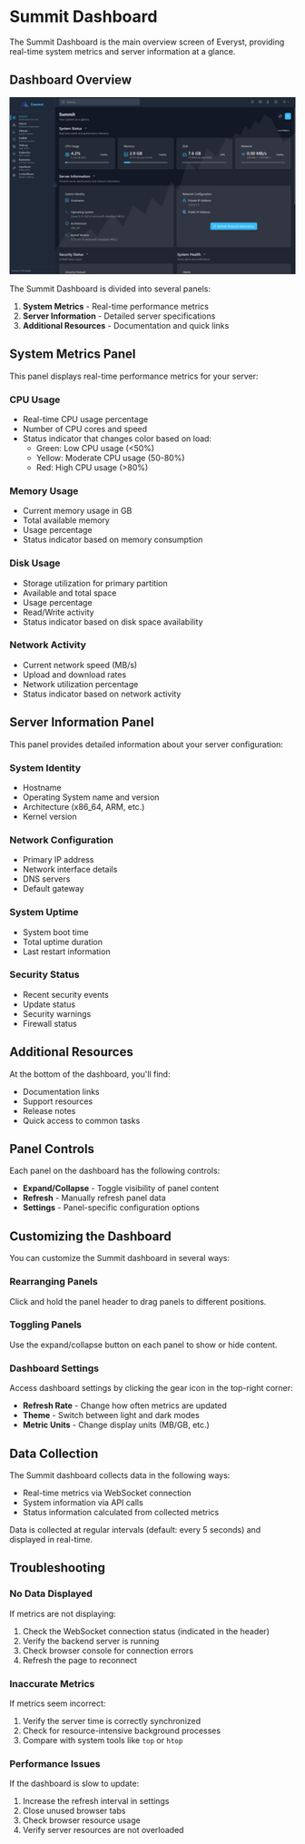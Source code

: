 # Summit Dashboard

The Summit Dashboard is the main overview screen of Everyst, providing real-time system metrics and server information at a glance.

## Dashboard Overview

![Summit Dashboard Example](/public/images/Everyst-example.jpg)

The Summit Dashboard is divided into several panels:

1. **System Metrics** - Real-time performance metrics
2. **Server Information** - Detailed server specifications
3. **Additional Resources** - Documentation and quick links

## System Metrics Panel

This panel displays real-time performance metrics for your server:

### CPU Usage

- Real-time CPU usage percentage
- Number of CPU cores and speed
- Status indicator that changes color based on load:
  - Green: Low CPU usage (<50%)
  - Yellow: Moderate CPU usage (50-80%)
  - Red: High CPU usage (>80%)

### Memory Usage

- Current memory usage in GB
- Total available memory
- Usage percentage
- Status indicator based on memory consumption

### Disk Usage

- Storage utilization for primary partition
- Available and total space
- Usage percentage
- Read/Write activity
- Status indicator based on disk space availability

### Network Activity

- Current network speed (MB/s)
- Upload and download rates
- Network utilization percentage
- Status indicator based on network activity

## Server Information Panel

This panel provides detailed information about your server configuration:

### System Identity

- Hostname
- Operating System name and version
- Architecture (x86_64, ARM, etc.)
- Kernel version

### Network Configuration

- Primary IP address
- Network interface details
- DNS servers
- Default gateway

### System Uptime

- System boot time
- Total uptime duration
- Last restart information

### Security Status

- Recent security events
- Update status
- Security warnings
- Firewall status

## Additional Resources

At the bottom of the dashboard, you'll find:

- Documentation links
- Support resources
- Release notes
- Quick access to common tasks

## Panel Controls

Each panel on the dashboard has the following controls:

- **Expand/Collapse** - Toggle visibility of panel content
- **Refresh** - Manually refresh panel data
- **Settings** - Panel-specific configuration options

## Customizing the Dashboard

You can customize the Summit dashboard in several ways:

### Rearranging Panels

Click and hold the panel header to drag panels to different positions.

### Toggling Panels

Use the expand/collapse button on each panel to show or hide content.

### Dashboard Settings

Access dashboard settings by clicking the gear icon in the top-right corner:

- **Refresh Rate** - Change how often metrics are updated
- **Theme** - Switch between light and dark modes
- **Metric Units** - Change display units (MB/GB, etc.)

## Data Collection

The Summit dashboard collects data in the following ways:

- Real-time metrics via WebSocket connection
- System information via API calls
- Status information calculated from collected metrics

Data is collected at regular intervals (default: every 5 seconds) and displayed in real-time.

## Troubleshooting

### No Data Displayed

If metrics are not displaying:

1. Check the WebSocket connection status (indicated in the header)
2. Verify the backend server is running
3. Check browser console for connection errors
4. Refresh the page to reconnect

### Inaccurate Metrics

If metrics seem incorrect:

1. Verify the server time is correctly synchronized
2. Check for resource-intensive background processes
3. Compare with system tools like `top` or `htop`

### Performance Issues

If the dashboard is slow to update:

1. Increase the refresh interval in settings
2. Close unused browser tabs
3. Check browser resource usage
4. Verify server resources are not overloaded
